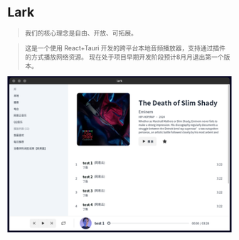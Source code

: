 # Lark

> 我们的核心理念是自由、开放、可拓展。

> 这是一个使用 React+Tauri 开发的跨平台本地音频播放器，支持通过插件的方式播放网络资源。
> 现在处于项目早期开发阶段预计8月月退出第一个版本。

![demo](/public/demo.jpg)
